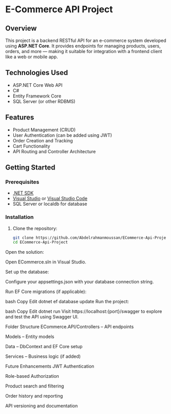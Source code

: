 # E-Commerce API Project

## Overview

This project is a backend RESTful API for an e-commerce system developed using **ASP.NET Core**. It provides endpoints for managing products, users, orders, and more — making it suitable for integration with a frontend client like a web or mobile app.

## Technologies Used

- ASP.NET Core Web API
- C#
- Entity Framework Core
- SQL Server (or other RDBMS)

## Features

- Product Management (CRUD)
- User Authentication (can be added using JWT)
- Order Creation and Tracking
- Cart Functionality
- API Routing and Controller Architecture

## Getting Started

### Prerequisites

- [.NET SDK](https://dotnet.microsoft.com/download)
- [Visual Studio](https://visualstudio.microsoft.com/) or [Visual Studio Code](https://code.visualstudio.com/)
- SQL Server or localdb for database

### Installation

1. Clone the repository:
   ```bash
   git clone https://github.com/Abdelrahmanmoussan/ECommerce-Api-Project.git
   cd ECommerce-Api-Project
Open the solution:

Open ECommerce.sln in Visual Studio.

Set up the database:

Configure your appsettings.json with your database connection string.

Run EF Core migrations (if applicable):

bash
Copy
Edit
dotnet ef database update
Run the project:

bash
Copy
Edit
dotnet run
Visit https://localhost:{port}/swagger to explore and test the API using Swagger UI.

Folder Structure
ECommerce.API/Controllers – API endpoints

Models – Entity models

Data – DbContext and EF Core setup

Services – Business logic (if added)

Future Enhancements
JWT Authentication

Role-based Authorization

Product search and filtering

Order history and reporting

API versioning and documentation

